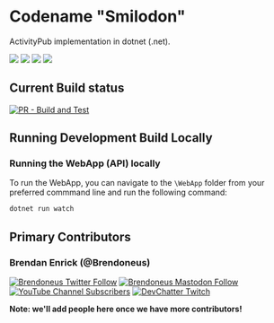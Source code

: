 # Codename "Smilodon"

ActivityPub implementation in dotnet (.net).

<p>
  <a href="https://github.com/DevChatter/Smilodon/graphs/contributors" alt="Contributors">
  <img src="https://img.shields.io/github/contributors/DevChatter/Smilodon" /></a>

  <a href="https://github.com/DevChatter/Smilodon/stargazers" alt="Stars">
  <img src="https://img.shields.io/github/stars/DevChatter/Smilodon" /></a>

  <a href="https://github.com/DevChatter/Smilodon/issues" alt="Issues">
  <img src="https://img.shields.io/github/issues/DevChatter/Smilodon" /></a>

  <a href="https://github.com/DevChatter/Smilodon/blob/main/LICENSE" alt="License">
  <img src="https://img.shields.io/github/license/DevChatter/Smilodon" /></a>
</p>

## Current Build status

[![PR - Build and Test](https://github.com/DevChatter/Smilodon/actions/workflows/pr-build.yml/badge.svg)](https://github.com/DevChatter/Smilodon/actions/workflows/pr-build.yml)

## Running Development Build Locally

### Running the WebApp (API) locally

To run the WebApp, you can navigate to the `\WebApp` folder from your preferred commmand line and run the following command:

``` bat
dotnet run watch
```

## Primary Contributors

### Brendan Enrick (@Brendoneus)

[![Brendoneus Twitter Follow](https://img.shields.io/twitter/follow/brendoneus?style=social)](https://twitter.com/brendoneus)
[![Brendoneus Mastodon Follow](https://img.shields.io/mastodon/follow/109288133487144928?domain=https%3A%2F%2Four.devchatter.com&style=social)](https://our.devchatter.com/@brendoneus)
[![YouTube Channel Subscribers](https://img.shields.io/youtube/channel/subscribers/UCA8TsqMrOdFBv66iIuU6efA?style=social)](https://www.youtube.com/c/devchatter)
[![DevChatter Twitch](https://img.shields.io/badge/Twitch-DevChatter-9146FF)](https://www.twitch.tv/DevChatter)

**Note: we'll add people here once we have more contributors!**
